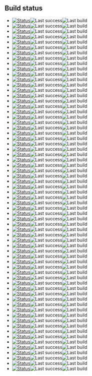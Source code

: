 ## Build status

* [![Status](https://github.com/compiler-explorer/compiler-workflows/actions/workflows//build-daily-SPIRV-Tools.yml/badge.svg)](https://github.com/compiler-explorer/compiler-workflows/actions/workflows//build-daily-SPIRV-Tools.yml)![Last success](https://img.shields.io/badge/dynamic/json?color=success&label=Last+OK&query=%24.last_success.timestamp&url=https%3A%2F%2Flambda.compiler-explorer.com%2Fcompiler-build%2FSPIRV-Tools)![Last build](https://img.shields.io/badge/dynamic/json?color=yellow&label=Last+build&query=%24.last_build.timestamp&url=https%3A%2F%2Flambda.compiler-explorer.com%2Fcompiler-build%2FSPIRV-Tools)
* [![Status](https://github.com/compiler-explorer/compiler-workflows/actions/workflows//build-daily-arm32.yml/badge.svg)](https://github.com/compiler-explorer/compiler-workflows/actions/workflows//build-daily-arm32.yml)![Last success](https://img.shields.io/badge/dynamic/json?color=success&label=Last+OK&query=%24.last_success.timestamp&url=https%3A%2F%2Flambda.compiler-explorer.com%2Fcompiler-build%2Farm32)![Last build](https://img.shields.io/badge/dynamic/json?color=yellow&label=Last+build&query=%24.last_build.timestamp&url=https%3A%2F%2Flambda.compiler-explorer.com%2Fcompiler-build%2Farm32)
* [![Status](https://github.com/compiler-explorer/compiler-workflows/actions/workflows//build-daily-arm64.yml/badge.svg)](https://github.com/compiler-explorer/compiler-workflows/actions/workflows//build-daily-arm64.yml)![Last success](https://img.shields.io/badge/dynamic/json?color=success&label=Last+OK&query=%24.last_success.timestamp&url=https%3A%2F%2Flambda.compiler-explorer.com%2Fcompiler-build%2Farm64)![Last build](https://img.shields.io/badge/dynamic/json?color=yellow&label=Last+build&query=%24.last_build.timestamp&url=https%3A%2F%2Flambda.compiler-explorer.com%2Fcompiler-build%2Farm64)
* [![Status](https://github.com/compiler-explorer/compiler-workflows/actions/workflows//build-daily-bpf.yml/badge.svg)](https://github.com/compiler-explorer/compiler-workflows/actions/workflows//build-daily-bpf.yml)![Last success](https://img.shields.io/badge/dynamic/json?color=success&label=Last+OK&query=%24.last_success.timestamp&url=https%3A%2F%2Flambda.compiler-explorer.com%2Fcompiler-build%2Fbpf)![Last build](https://img.shields.io/badge/dynamic/json?color=yellow&label=Last+build&query=%24.last_build.timestamp&url=https%3A%2F%2Flambda.compiler-explorer.com%2Fcompiler-build%2Fbpf)
* [![Status](https://github.com/compiler-explorer/compiler-workflows/actions/workflows//build-daily-carbon.yml/badge.svg)](https://github.com/compiler-explorer/compiler-workflows/actions/workflows//build-daily-carbon.yml)![Last success](https://img.shields.io/badge/dynamic/json?color=success&label=Last+OK&query=%24.last_success.timestamp&url=https%3A%2F%2Flambda.compiler-explorer.com%2Fcompiler-build%2Fcarbon)![Last build](https://img.shields.io/badge/dynamic/json?color=yellow&label=Last+build&query=%24.last_build.timestamp&url=https%3A%2F%2Flambda.compiler-explorer.com%2Fcompiler-build%2Fcarbon)
* [![Status](https://github.com/compiler-explorer/compiler-workflows/actions/workflows//build-daily-cc65.yml/badge.svg)](https://github.com/compiler-explorer/compiler-workflows/actions/workflows//build-daily-cc65.yml)![Last success](https://img.shields.io/badge/dynamic/json?color=success&label=Last+OK&query=%24.last_success.timestamp&url=https%3A%2F%2Flambda.compiler-explorer.com%2Fcompiler-build%2Fcc65)![Last build](https://img.shields.io/badge/dynamic/json?color=yellow&label=Last+build&query=%24.last_build.timestamp&url=https%3A%2F%2Flambda.compiler-explorer.com%2Fcompiler-build%2Fcc65)
* [![Status](https://github.com/compiler-explorer/compiler-workflows/actions/workflows//build-daily-clang.yml/badge.svg)](https://github.com/compiler-explorer/compiler-workflows/actions/workflows//build-daily-clang.yml)![Last success](https://img.shields.io/badge/dynamic/json?color=success&label=Last+OK&query=%24.last_success.timestamp&url=https%3A%2F%2Flambda.compiler-explorer.com%2Fcompiler-build%2Fclang)![Last build](https://img.shields.io/badge/dynamic/json?color=yellow&label=Last+build&query=%24.last_build.timestamp&url=https%3A%2F%2Flambda.compiler-explorer.com%2Fcompiler-build%2Fclang)
* [![Status](https://github.com/compiler-explorer/compiler-workflows/actions/workflows//build-daily-clang_amdgpu.yml/badge.svg)](https://github.com/compiler-explorer/compiler-workflows/actions/workflows//build-daily-clang_amdgpu.yml)![Last success](https://img.shields.io/badge/dynamic/json?color=success&label=Last+OK&query=%24.last_success.timestamp&url=https%3A%2F%2Flambda.compiler-explorer.com%2Fcompiler-build%2Fclang_amdgpu)![Last build](https://img.shields.io/badge/dynamic/json?color=yellow&label=Last+build&query=%24.last_build.timestamp&url=https%3A%2F%2Flambda.compiler-explorer.com%2Fcompiler-build%2Fclang_amdgpu)
* [![Status](https://github.com/compiler-explorer/compiler-workflows/actions/workflows//build-daily-clang_assertions.yml/badge.svg)](https://github.com/compiler-explorer/compiler-workflows/actions/workflows//build-daily-clang_assertions.yml)![Last success](https://img.shields.io/badge/dynamic/json?color=success&label=Last+OK&query=%24.last_success.timestamp&url=https%3A%2F%2Flambda.compiler-explorer.com%2Fcompiler-build%2Fclang_assertions)![Last build](https://img.shields.io/badge/dynamic/json?color=yellow&label=Last+build&query=%24.last_build.timestamp&url=https%3A%2F%2Flambda.compiler-explorer.com%2Fcompiler-build%2Fclang_assertions)
* [![Status](https://github.com/compiler-explorer/compiler-workflows/actions/workflows//build-daily-clang_autonsdmi.yml/badge.svg)](https://github.com/compiler-explorer/compiler-workflows/actions/workflows//build-daily-clang_autonsdmi.yml)![Last success](https://img.shields.io/badge/dynamic/json?color=success&label=Last+OK&query=%24.last_success.timestamp&url=https%3A%2F%2Flambda.compiler-explorer.com%2Fcompiler-build%2Fclang_autonsdmi)![Last build](https://img.shields.io/badge/dynamic/json?color=yellow&label=Last+build&query=%24.last_build.timestamp&url=https%3A%2F%2Flambda.compiler-explorer.com%2Fcompiler-build%2Fclang_autonsdmi)
* [![Status](https://github.com/compiler-explorer/compiler-workflows/actions/workflows//build-daily-clang_bb_p2996.yml/badge.svg)](https://github.com/compiler-explorer/compiler-workflows/actions/workflows//build-daily-clang_bb_p2996.yml)![Last success](https://img.shields.io/badge/dynamic/json?color=success&label=Last+OK&query=%24.last_success.timestamp&url=https%3A%2F%2Flambda.compiler-explorer.com%2Fcompiler-build%2Fclang_bb_p2996)![Last build](https://img.shields.io/badge/dynamic/json?color=yellow&label=Last+build&query=%24.last_build.timestamp&url=https%3A%2F%2Flambda.compiler-explorer.com%2Fcompiler-build%2Fclang_bb_p2996)
* [![Status](https://github.com/compiler-explorer/compiler-workflows/actions/workflows//build-daily-clang_cppx.yml/badge.svg)](https://github.com/compiler-explorer/compiler-workflows/actions/workflows//build-daily-clang_cppx.yml)![Last success](https://img.shields.io/badge/dynamic/json?color=success&label=Last+OK&query=%24.last_success.timestamp&url=https%3A%2F%2Flambda.compiler-explorer.com%2Fcompiler-build%2Fclang_cppx)![Last build](https://img.shields.io/badge/dynamic/json?color=yellow&label=Last+build&query=%24.last_build.timestamp&url=https%3A%2F%2Flambda.compiler-explorer.com%2Fcompiler-build%2Fclang_cppx)
* [![Status](https://github.com/compiler-explorer/compiler-workflows/actions/workflows//build-daily-clang_cppx_ext.yml/badge.svg)](https://github.com/compiler-explorer/compiler-workflows/actions/workflows//build-daily-clang_cppx_ext.yml)![Last success](https://img.shields.io/badge/dynamic/json?color=success&label=Last+OK&query=%24.last_success.timestamp&url=https%3A%2F%2Flambda.compiler-explorer.com%2Fcompiler-build%2Fclang_cppx_ext)![Last build](https://img.shields.io/badge/dynamic/json?color=yellow&label=Last+build&query=%24.last_build.timestamp&url=https%3A%2F%2Flambda.compiler-explorer.com%2Fcompiler-build%2Fclang_cppx_ext)
* [![Status](https://github.com/compiler-explorer/compiler-workflows/actions/workflows//build-daily-clang_cppx_p2320.yml/badge.svg)](https://github.com/compiler-explorer/compiler-workflows/actions/workflows//build-daily-clang_cppx_p2320.yml)![Last success](https://img.shields.io/badge/dynamic/json?color=success&label=Last+OK&query=%24.last_success.timestamp&url=https%3A%2F%2Flambda.compiler-explorer.com%2Fcompiler-build%2Fclang_cppx_p2320)![Last build](https://img.shields.io/badge/dynamic/json?color=yellow&label=Last+build&query=%24.last_build.timestamp&url=https%3A%2F%2Flambda.compiler-explorer.com%2Fcompiler-build%2Fclang_cppx_p2320)
* [![Status](https://github.com/compiler-explorer/compiler-workflows/actions/workflows//build-daily-clang_dascandy_contracts.yml/badge.svg)](https://github.com/compiler-explorer/compiler-workflows/actions/workflows//build-daily-clang_dascandy_contracts.yml)![Last success](https://img.shields.io/badge/dynamic/json?color=success&label=Last+OK&query=%24.last_success.timestamp&url=https%3A%2F%2Flambda.compiler-explorer.com%2Fcompiler-build%2Fclang_dascandy_contracts)![Last build](https://img.shields.io/badge/dynamic/json?color=yellow&label=Last+build&query=%24.last_build.timestamp&url=https%3A%2F%2Flambda.compiler-explorer.com%2Fcompiler-build%2Fclang_dascandy_contracts)
* [![Status](https://github.com/compiler-explorer/compiler-workflows/actions/workflows//build-daily-clang_ir.yml/badge.svg)](https://github.com/compiler-explorer/compiler-workflows/actions/workflows//build-daily-clang_ir.yml)![Last success](https://img.shields.io/badge/dynamic/json?color=success&label=Last+OK&query=%24.last_success.timestamp&url=https%3A%2F%2Flambda.compiler-explorer.com%2Fcompiler-build%2Fclang_ir)![Last build](https://img.shields.io/badge/dynamic/json?color=yellow&label=Last+build&query=%24.last_build.timestamp&url=https%3A%2F%2Flambda.compiler-explorer.com%2Fcompiler-build%2Fclang_ir)
* [![Status](https://github.com/compiler-explorer/compiler-workflows/actions/workflows//build-daily-clang_lifetime.yml/badge.svg)](https://github.com/compiler-explorer/compiler-workflows/actions/workflows//build-daily-clang_lifetime.yml)![Last success](https://img.shields.io/badge/dynamic/json?color=success&label=Last+OK&query=%24.last_success.timestamp&url=https%3A%2F%2Flambda.compiler-explorer.com%2Fcompiler-build%2Fclang_lifetime)![Last build](https://img.shields.io/badge/dynamic/json?color=yellow&label=Last+build&query=%24.last_build.timestamp&url=https%3A%2F%2Flambda.compiler-explorer.com%2Fcompiler-build%2Fclang_lifetime)
* [![Status](https://github.com/compiler-explorer/compiler-workflows/actions/workflows//build-daily-clang_llvmflang.yml/badge.svg)](https://github.com/compiler-explorer/compiler-workflows/actions/workflows//build-daily-clang_llvmflang.yml)![Last success](https://img.shields.io/badge/dynamic/json?color=success&label=Last+OK&query=%24.last_success.timestamp&url=https%3A%2F%2Flambda.compiler-explorer.com%2Fcompiler-build%2Fclang_llvmflang)![Last build](https://img.shields.io/badge/dynamic/json?color=yellow&label=Last+build&query=%24.last_build.timestamp&url=https%3A%2F%2Flambda.compiler-explorer.com%2Fcompiler-build%2Fclang_llvmflang)
* [![Status](https://github.com/compiler-explorer/compiler-workflows/actions/workflows//build-daily-clang_mizvekov_resugar.yml/badge.svg)](https://github.com/compiler-explorer/compiler-workflows/actions/workflows//build-daily-clang_mizvekov_resugar.yml)![Last success](https://img.shields.io/badge/dynamic/json?color=success&label=Last+OK&query=%24.last_success.timestamp&url=https%3A%2F%2Flambda.compiler-explorer.com%2Fcompiler-build%2Fclang_mizvekov_resugar)![Last build](https://img.shields.io/badge/dynamic/json?color=yellow&label=Last+build&query=%24.last_build.timestamp&url=https%3A%2F%2Flambda.compiler-explorer.com%2Fcompiler-build%2Fclang_mizvekov_resugar)
* [![Status](https://github.com/compiler-explorer/compiler-workflows/actions/workflows//build-daily-clang_p1061.yml/badge.svg)](https://github.com/compiler-explorer/compiler-workflows/actions/workflows//build-daily-clang_p1061.yml)![Last success](https://img.shields.io/badge/dynamic/json?color=success&label=Last+OK&query=%24.last_success.timestamp&url=https%3A%2F%2Flambda.compiler-explorer.com%2Fcompiler-build%2Fclang_p1061)![Last build](https://img.shields.io/badge/dynamic/json?color=yellow&label=Last+build&query=%24.last_build.timestamp&url=https%3A%2F%2Flambda.compiler-explorer.com%2Fcompiler-build%2Fclang_p1061)
* [![Status](https://github.com/compiler-explorer/compiler-workflows/actions/workflows//build-daily-clang_p1974.yml/badge.svg)](https://github.com/compiler-explorer/compiler-workflows/actions/workflows//build-daily-clang_p1974.yml)![Last success](https://img.shields.io/badge/dynamic/json?color=success&label=Last+OK&query=%24.last_success.timestamp&url=https%3A%2F%2Flambda.compiler-explorer.com%2Fcompiler-build%2Fclang_p1974)![Last build](https://img.shields.io/badge/dynamic/json?color=yellow&label=Last+build&query=%24.last_build.timestamp&url=https%3A%2F%2Flambda.compiler-explorer.com%2Fcompiler-build%2Fclang_p1974)
* [![Status](https://github.com/compiler-explorer/compiler-workflows/actions/workflows//build-daily-clang_p3068.yml/badge.svg)](https://github.com/compiler-explorer/compiler-workflows/actions/workflows//build-daily-clang_p3068.yml)![Last success](https://img.shields.io/badge/dynamic/json?color=success&label=Last+OK&query=%24.last_success.timestamp&url=https%3A%2F%2Flambda.compiler-explorer.com%2Fcompiler-build%2Fclang_p3068)![Last build](https://img.shields.io/badge/dynamic/json?color=yellow&label=Last+build&query=%24.last_build.timestamp&url=https%3A%2F%2Flambda.compiler-explorer.com%2Fcompiler-build%2Fclang_p3068)
* [![Status](https://github.com/compiler-explorer/compiler-workflows/actions/workflows//build-daily-clang_p3309.yml/badge.svg)](https://github.com/compiler-explorer/compiler-workflows/actions/workflows//build-daily-clang_p3309.yml)![Last success](https://img.shields.io/badge/dynamic/json?color=success&label=Last+OK&query=%24.last_success.timestamp&url=https%3A%2F%2Flambda.compiler-explorer.com%2Fcompiler-build%2Fclang_p3309)![Last build](https://img.shields.io/badge/dynamic/json?color=yellow&label=Last+build&query=%24.last_build.timestamp&url=https%3A%2F%2Flambda.compiler-explorer.com%2Fcompiler-build%2Fclang_p3309)
* [![Status](https://github.com/compiler-explorer/compiler-workflows/actions/workflows//build-daily-clang_parmexpr.yml/badge.svg)](https://github.com/compiler-explorer/compiler-workflows/actions/workflows//build-daily-clang_parmexpr.yml)![Last success](https://img.shields.io/badge/dynamic/json?color=success&label=Last+OK&query=%24.last_success.timestamp&url=https%3A%2F%2Flambda.compiler-explorer.com%2Fcompiler-build%2Fclang_parmexpr)![Last build](https://img.shields.io/badge/dynamic/json?color=yellow&label=Last+build&query=%24.last_build.timestamp&url=https%3A%2F%2Flambda.compiler-explorer.com%2Fcompiler-build%2Fclang_parmexpr)
* [![Status](https://github.com/compiler-explorer/compiler-workflows/actions/workflows//build-daily-clang_patmat.yml/badge.svg)](https://github.com/compiler-explorer/compiler-workflows/actions/workflows//build-daily-clang_patmat.yml)![Last success](https://img.shields.io/badge/dynamic/json?color=success&label=Last+OK&query=%24.last_success.timestamp&url=https%3A%2F%2Flambda.compiler-explorer.com%2Fcompiler-build%2Fclang_patmat)![Last build](https://img.shields.io/badge/dynamic/json?color=yellow&label=Last+build&query=%24.last_build.timestamp&url=https%3A%2F%2Flambda.compiler-explorer.com%2Fcompiler-build%2Fclang_patmat)
* [![Status](https://github.com/compiler-explorer/compiler-workflows/actions/workflows//build-daily-clang_reflection.yml/badge.svg)](https://github.com/compiler-explorer/compiler-workflows/actions/workflows//build-daily-clang_reflection.yml)![Last success](https://img.shields.io/badge/dynamic/json?color=success&label=Last+OK&query=%24.last_success.timestamp&url=https%3A%2F%2Flambda.compiler-explorer.com%2Fcompiler-build%2Fclang_reflection)![Last build](https://img.shields.io/badge/dynamic/json?color=yellow&label=Last+build&query=%24.last_build.timestamp&url=https%3A%2F%2Flambda.compiler-explorer.com%2Fcompiler-build%2Fclang_reflection)
* [![Status](https://github.com/compiler-explorer/compiler-workflows/actions/workflows//build-daily-clang_relocatable.yml/badge.svg)](https://github.com/compiler-explorer/compiler-workflows/actions/workflows//build-daily-clang_relocatable.yml)![Last success](https://img.shields.io/badge/dynamic/json?color=success&label=Last+OK&query=%24.last_success.timestamp&url=https%3A%2F%2Flambda.compiler-explorer.com%2Fcompiler-build%2Fclang_relocatable)![Last build](https://img.shields.io/badge/dynamic/json?color=yellow&label=Last+build&query=%24.last_build.timestamp&url=https%3A%2F%2Flambda.compiler-explorer.com%2Fcompiler-build%2Fclang_relocatable)
* [![Status](https://github.com/compiler-explorer/compiler-workflows/actions/workflows//build-daily-clang_variadic_friends.yml/badge.svg)](https://github.com/compiler-explorer/compiler-workflows/actions/workflows//build-daily-clang_variadic_friends.yml)![Last success](https://img.shields.io/badge/dynamic/json?color=success&label=Last+OK&query=%24.last_success.timestamp&url=https%3A%2F%2Flambda.compiler-explorer.com%2Fcompiler-build%2Fclang_variadic_friends)![Last build](https://img.shields.io/badge/dynamic/json?color=yellow&label=Last+build&query=%24.last_build.timestamp&url=https%3A%2F%2Flambda.compiler-explorer.com%2Fcompiler-build%2Fclang_variadic_friends)
* [![Status](https://github.com/compiler-explorer/compiler-workflows/actions/workflows//build-daily-clspv.yml/badge.svg)](https://github.com/compiler-explorer/compiler-workflows/actions/workflows//build-daily-clspv.yml)![Last success](https://img.shields.io/badge/dynamic/json?color=success&label=Last+OK&query=%24.last_success.timestamp&url=https%3A%2F%2Flambda.compiler-explorer.com%2Fcompiler-build%2Fclspv)![Last build](https://img.shields.io/badge/dynamic/json?color=yellow&label=Last+build&query=%24.last_build.timestamp&url=https%3A%2F%2Flambda.compiler-explorer.com%2Fcompiler-build%2Fclspv)
* [![Status](https://github.com/compiler-explorer/compiler-workflows/actions/workflows//build-daily-cppfront.yml/badge.svg)](https://github.com/compiler-explorer/compiler-workflows/actions/workflows//build-daily-cppfront.yml)![Last success](https://img.shields.io/badge/dynamic/json?color=success&label=Last+OK&query=%24.last_success.timestamp&url=https%3A%2F%2Flambda.compiler-explorer.com%2Fcompiler-build%2Fcppfront)![Last build](https://img.shields.io/badge/dynamic/json?color=yellow&label=Last+build&query=%24.last_build.timestamp&url=https%3A%2F%2Flambda.compiler-explorer.com%2Fcompiler-build%2Fcppfront)
* [![Status](https://github.com/compiler-explorer/compiler-workflows/actions/workflows//build-daily-cproc.yml/badge.svg)](https://github.com/compiler-explorer/compiler-workflows/actions/workflows//build-daily-cproc.yml)![Last success](https://img.shields.io/badge/dynamic/json?color=success&label=Last+OK&query=%24.last_success.timestamp&url=https%3A%2F%2Flambda.compiler-explorer.com%2Fcompiler-build%2Fcproc)![Last build](https://img.shields.io/badge/dynamic/json?color=yellow&label=Last+build&query=%24.last_build.timestamp&url=https%3A%2F%2Flambda.compiler-explorer.com%2Fcompiler-build%2Fcproc)
* [![Status](https://github.com/compiler-explorer/compiler-workflows/actions/workflows//build-daily-d8.yml/badge.svg)](https://github.com/compiler-explorer/compiler-workflows/actions/workflows//build-daily-d8.yml)![Last success](https://img.shields.io/badge/dynamic/json?color=success&label=Last+OK&query=%24.last_success.timestamp&url=https%3A%2F%2Flambda.compiler-explorer.com%2Fcompiler-build%2Fd8)![Last build](https://img.shields.io/badge/dynamic/json?color=yellow&label=Last+build&query=%24.last_build.timestamp&url=https%3A%2F%2Flambda.compiler-explorer.com%2Fcompiler-build%2Fd8)
* [![Status](https://github.com/compiler-explorer/compiler-workflows/actions/workflows//build-daily-dang.yml/badge.svg)](https://github.com/compiler-explorer/compiler-workflows/actions/workflows//build-daily-dang.yml)![Last success](https://img.shields.io/badge/dynamic/json?color=success&label=Last+OK&query=%24.last_success.timestamp&url=https%3A%2F%2Flambda.compiler-explorer.com%2Fcompiler-build%2Fdang)![Last build](https://img.shields.io/badge/dynamic/json?color=yellow&label=Last+build&query=%24.last_build.timestamp&url=https%3A%2F%2Flambda.compiler-explorer.com%2Fcompiler-build%2Fdang)
* [![Status](https://github.com/compiler-explorer/compiler-workflows/actions/workflows//build-daily-dotnet.yml/badge.svg)](https://github.com/compiler-explorer/compiler-workflows/actions/workflows//build-daily-dotnet.yml)![Last success](https://img.shields.io/badge/dynamic/json?color=success&label=Last+OK&query=%24.last_success.timestamp&url=https%3A%2F%2Flambda.compiler-explorer.com%2Fcompiler-build%2Fdotnet)![Last build](https://img.shields.io/badge/dynamic/json?color=yellow&label=Last+build&query=%24.last_build.timestamp&url=https%3A%2F%2Flambda.compiler-explorer.com%2Fcompiler-build%2Fdotnet)
* [![Status](https://github.com/compiler-explorer/compiler-workflows/actions/workflows//build-daily-dxc.yml/badge.svg)](https://github.com/compiler-explorer/compiler-workflows/actions/workflows//build-daily-dxc.yml)![Last success](https://img.shields.io/badge/dynamic/json?color=success&label=Last+OK&query=%24.last_success.timestamp&url=https%3A%2F%2Flambda.compiler-explorer.com%2Fcompiler-build%2Fdxc)![Last build](https://img.shields.io/badge/dynamic/json?color=yellow&label=Last+build&query=%24.last_build.timestamp&url=https%3A%2F%2Flambda.compiler-explorer.com%2Fcompiler-build%2Fdxc)
* [![Status](https://github.com/compiler-explorer/compiler-workflows/actions/workflows//build-daily-gcc.yml/badge.svg)](https://github.com/compiler-explorer/compiler-workflows/actions/workflows//build-daily-gcc.yml)![Last success](https://img.shields.io/badge/dynamic/json?color=success&label=Last+OK&query=%24.last_success.timestamp&url=https%3A%2F%2Flambda.compiler-explorer.com%2Fcompiler-build%2Fgcc)![Last build](https://img.shields.io/badge/dynamic/json?color=yellow&label=Last+build&query=%24.last_build.timestamp&url=https%3A%2F%2Flambda.compiler-explorer.com%2Fcompiler-build%2Fgcc)
* [![Status](https://github.com/compiler-explorer/compiler-workflows/actions/workflows//build-daily-gcc_cobol_master.yml/badge.svg)](https://github.com/compiler-explorer/compiler-workflows/actions/workflows//build-daily-gcc_cobol_master.yml)![Last success](https://img.shields.io/badge/dynamic/json?color=success&label=Last+OK&query=%24.last_success.timestamp&url=https%3A%2F%2Flambda.compiler-explorer.com%2Fcompiler-build%2Fgcc_cobol_master)![Last build](https://img.shields.io/badge/dynamic/json?color=yellow&label=Last+build&query=%24.last_build.timestamp&url=https%3A%2F%2Flambda.compiler-explorer.com%2Fcompiler-build%2Fgcc_cobol_master)
* [![Status](https://github.com/compiler-explorer/compiler-workflows/actions/workflows//build-daily-gcc_contracts.yml/badge.svg)](https://github.com/compiler-explorer/compiler-workflows/actions/workflows//build-daily-gcc_contracts.yml)![Last success](https://img.shields.io/badge/dynamic/json?color=success&label=Last+OK&query=%24.last_success.timestamp&url=https%3A%2F%2Flambda.compiler-explorer.com%2Fcompiler-build%2Fgcc_contracts)![Last build](https://img.shields.io/badge/dynamic/json?color=yellow&label=Last+build&query=%24.last_build.timestamp&url=https%3A%2F%2Flambda.compiler-explorer.com%2Fcompiler-build%2Fgcc_contracts)
* [![Status](https://github.com/compiler-explorer/compiler-workflows/actions/workflows//build-daily-gcc_contracts_labels.yml/badge.svg)](https://github.com/compiler-explorer/compiler-workflows/actions/workflows//build-daily-gcc_contracts_labels.yml)![Last success](https://img.shields.io/badge/dynamic/json?color=success&label=Last+OK&query=%24.last_success.timestamp&url=https%3A%2F%2Flambda.compiler-explorer.com%2Fcompiler-build%2Fgcc_contracts_labels)![Last build](https://img.shields.io/badge/dynamic/json?color=yellow&label=Last+build&query=%24.last_build.timestamp&url=https%3A%2F%2Flambda.compiler-explorer.com%2Fcompiler-build%2Fgcc_contracts_labels)
* [![Status](https://github.com/compiler-explorer/compiler-workflows/actions/workflows//build-daily-gcc_contracts_nonattr.yml/badge.svg)](https://github.com/compiler-explorer/compiler-workflows/actions/workflows//build-daily-gcc_contracts_nonattr.yml)![Last success](https://img.shields.io/badge/dynamic/json?color=success&label=Last+OK&query=%24.last_success.timestamp&url=https%3A%2F%2Flambda.compiler-explorer.com%2Fcompiler-build%2Fgcc_contracts_nonattr)![Last build](https://img.shields.io/badge/dynamic/json?color=yellow&label=Last+build&query=%24.last_build.timestamp&url=https%3A%2F%2Flambda.compiler-explorer.com%2Fcompiler-build%2Fgcc_contracts_nonattr)
* [![Status](https://github.com/compiler-explorer/compiler-workflows/actions/workflows//build-daily-gcc_coroutines.yml/badge.svg)](https://github.com/compiler-explorer/compiler-workflows/actions/workflows//build-daily-gcc_coroutines.yml)![Last success](https://img.shields.io/badge/dynamic/json?color=success&label=Last+OK&query=%24.last_success.timestamp&url=https%3A%2F%2Flambda.compiler-explorer.com%2Fcompiler-build%2Fgcc_coroutines)![Last build](https://img.shields.io/badge/dynamic/json?color=yellow&label=Last+build&query=%24.last_build.timestamp&url=https%3A%2F%2Flambda.compiler-explorer.com%2Fcompiler-build%2Fgcc_coroutines)
* [![Status](https://github.com/compiler-explorer/compiler-workflows/actions/workflows//build-daily-gcc_gccrs_master.yml/badge.svg)](https://github.com/compiler-explorer/compiler-workflows/actions/workflows//build-daily-gcc_gccrs_master.yml)![Last success](https://img.shields.io/badge/dynamic/json?color=success&label=Last+OK&query=%24.last_success.timestamp&url=https%3A%2F%2Flambda.compiler-explorer.com%2Fcompiler-build%2Fgcc_gccrs_master)![Last build](https://img.shields.io/badge/dynamic/json?color=yellow&label=Last+build&query=%24.last_build.timestamp&url=https%3A%2F%2Flambda.compiler-explorer.com%2Fcompiler-build%2Fgcc_gccrs_master)
* [![Status](https://github.com/compiler-explorer/compiler-workflows/actions/workflows//build-daily-gcc_modules.yml/badge.svg)](https://github.com/compiler-explorer/compiler-workflows/actions/workflows//build-daily-gcc_modules.yml)![Last success](https://img.shields.io/badge/dynamic/json?color=success&label=Last+OK&query=%24.last_success.timestamp&url=https%3A%2F%2Flambda.compiler-explorer.com%2Fcompiler-build%2Fgcc_modules)![Last build](https://img.shields.io/badge/dynamic/json?color=yellow&label=Last+build&query=%24.last_build.timestamp&url=https%3A%2F%2Flambda.compiler-explorer.com%2Fcompiler-build%2Fgcc_modules)
* [![Status](https://github.com/compiler-explorer/compiler-workflows/actions/workflows//build-daily-gcc_p1144.yml/badge.svg)](https://github.com/compiler-explorer/compiler-workflows/actions/workflows//build-daily-gcc_p1144.yml)![Last success](https://img.shields.io/badge/dynamic/json?color=success&label=Last+OK&query=%24.last_success.timestamp&url=https%3A%2F%2Flambda.compiler-explorer.com%2Fcompiler-build%2Fgcc_p1144)![Last build](https://img.shields.io/badge/dynamic/json?color=yellow&label=Last+build&query=%24.last_build.timestamp&url=https%3A%2F%2Flambda.compiler-explorer.com%2Fcompiler-build%2Fgcc_p1144)
* [![Status](https://github.com/compiler-explorer/compiler-workflows/actions/workflows//build-daily-go.yml/badge.svg)](https://github.com/compiler-explorer/compiler-workflows/actions/workflows//build-daily-go.yml)![Last success](https://img.shields.io/badge/dynamic/json?color=success&label=Last+OK&query=%24.last_success.timestamp&url=https%3A%2F%2Flambda.compiler-explorer.com%2Fcompiler-build%2Fgo)![Last build](https://img.shields.io/badge/dynamic/json?color=yellow&label=Last+build&query=%24.last_build.timestamp&url=https%3A%2F%2Flambda.compiler-explorer.com%2Fcompiler-build%2Fgo)
* [![Status](https://github.com/compiler-explorer/compiler-workflows/actions/workflows//build-daily-hylo.yml/badge.svg)](https://github.com/compiler-explorer/compiler-workflows/actions/workflows//build-daily-hylo.yml)![Last success](https://img.shields.io/badge/dynamic/json?color=success&label=Last+OK&query=%24.last_success.timestamp&url=https%3A%2F%2Flambda.compiler-explorer.com%2Fcompiler-build%2Fhylo)![Last build](https://img.shields.io/badge/dynamic/json?color=yellow&label=Last+build&query=%24.last_build.timestamp&url=https%3A%2F%2Flambda.compiler-explorer.com%2Fcompiler-build%2Fhylo)
* [![Status](https://github.com/compiler-explorer/compiler-workflows/actions/workflows//build-daily-ispc.yml/badge.svg)](https://github.com/compiler-explorer/compiler-workflows/actions/workflows//build-daily-ispc.yml)![Last success](https://img.shields.io/badge/dynamic/json?color=success&label=Last+OK&query=%24.last_success.timestamp&url=https%3A%2F%2Flambda.compiler-explorer.com%2Fcompiler-build%2Fispc)![Last build](https://img.shields.io/badge/dynamic/json?color=yellow&label=Last+build&query=%24.last_build.timestamp&url=https%3A%2F%2Flambda.compiler-explorer.com%2Fcompiler-build%2Fispc)
* [![Status](https://github.com/compiler-explorer/compiler-workflows/actions/workflows//build-daily-ispc_templates_new.yml/badge.svg)](https://github.com/compiler-explorer/compiler-workflows/actions/workflows//build-daily-ispc_templates_new.yml)![Last success](https://img.shields.io/badge/dynamic/json?color=success&label=Last+OK&query=%24.last_success.timestamp&url=https%3A%2F%2Flambda.compiler-explorer.com%2Fcompiler-build%2Fispc_templates_new)![Last build](https://img.shields.io/badge/dynamic/json?color=yellow&label=Last+build&query=%24.last_build.timestamp&url=https%3A%2F%2Flambda.compiler-explorer.com%2Fcompiler-build%2Fispc_templates_new)
* [![Status](https://github.com/compiler-explorer/compiler-workflows/actions/workflows//build-daily-jakt.yml/badge.svg)](https://github.com/compiler-explorer/compiler-workflows/actions/workflows//build-daily-jakt.yml)![Last success](https://img.shields.io/badge/dynamic/json?color=success&label=Last+OK&query=%24.last_success.timestamp&url=https%3A%2F%2Flambda.compiler-explorer.com%2Fcompiler-build%2Fjakt)![Last build](https://img.shields.io/badge/dynamic/json?color=yellow&label=Last+build&query=%24.last_build.timestamp&url=https%3A%2F%2Flambda.compiler-explorer.com%2Fcompiler-build%2Fjakt)
* [![Status](https://github.com/compiler-explorer/compiler-workflows/actions/workflows//build-daily-lc3.yml/badge.svg)](https://github.com/compiler-explorer/compiler-workflows/actions/workflows//build-daily-lc3.yml)![Last success](https://img.shields.io/badge/dynamic/json?color=success&label=Last+OK&query=%24.last_success.timestamp&url=https%3A%2F%2Flambda.compiler-explorer.com%2Fcompiler-build%2Flc3)![Last build](https://img.shields.io/badge/dynamic/json?color=yellow&label=Last+build&query=%24.last_build.timestamp&url=https%3A%2F%2Flambda.compiler-explorer.com%2Fcompiler-build%2Flc3)
* [![Status](https://github.com/compiler-explorer/compiler-workflows/actions/workflows//build-daily-llvm.yml/badge.svg)](https://github.com/compiler-explorer/compiler-workflows/actions/workflows//build-daily-llvm.yml)![Last success](https://img.shields.io/badge/dynamic/json?color=success&label=Last+OK&query=%24.last_success.timestamp&url=https%3A%2F%2Flambda.compiler-explorer.com%2Fcompiler-build%2Fllvm)![Last build](https://img.shields.io/badge/dynamic/json?color=yellow&label=Last+build&query=%24.last_build.timestamp&url=https%3A%2F%2Flambda.compiler-explorer.com%2Fcompiler-build%2Fllvm)
* [![Status](https://github.com/compiler-explorer/compiler-workflows/actions/workflows//build-daily-llvm_spirv.yml/badge.svg)](https://github.com/compiler-explorer/compiler-workflows/actions/workflows//build-daily-llvm_spirv.yml)![Last success](https://img.shields.io/badge/dynamic/json?color=success&label=Last+OK&query=%24.last_success.timestamp&url=https%3A%2F%2Flambda.compiler-explorer.com%2Fcompiler-build%2Fllvm_spirv)![Last build](https://img.shields.io/badge/dynamic/json?color=yellow&label=Last+build&query=%24.last_build.timestamp&url=https%3A%2F%2Flambda.compiler-explorer.com%2Fcompiler-build%2Fllvm_spirv)
* [![Status](https://github.com/compiler-explorer/compiler-workflows/actions/workflows//build-daily-madpascal.yml/badge.svg)](https://github.com/compiler-explorer/compiler-workflows/actions/workflows//build-daily-madpascal.yml)![Last success](https://img.shields.io/badge/dynamic/json?color=success&label=Last+OK&query=%24.last_success.timestamp&url=https%3A%2F%2Flambda.compiler-explorer.com%2Fcompiler-build%2Fmadpascal)![Last build](https://img.shields.io/badge/dynamic/json?color=yellow&label=Last+build&query=%24.last_build.timestamp&url=https%3A%2F%2Flambda.compiler-explorer.com%2Fcompiler-build%2Fmadpascal)
* [![Status](https://github.com/compiler-explorer/compiler-workflows/actions/workflows//build-daily-mlir_trunk.yml/badge.svg)](https://github.com/compiler-explorer/compiler-workflows/actions/workflows//build-daily-mlir_trunk.yml)![Last success](https://img.shields.io/badge/dynamic/json?color=success&label=Last+OK&query=%24.last_success.timestamp&url=https%3A%2F%2Flambda.compiler-explorer.com%2Fcompiler-build%2Fmlir_trunk)![Last build](https://img.shields.io/badge/dynamic/json?color=yellow&label=Last+build&query=%24.last_build.timestamp&url=https%3A%2F%2Flambda.compiler-explorer.com%2Fcompiler-build%2Fmlir_trunk)
* [![Status](https://github.com/compiler-explorer/compiler-workflows/actions/workflows//build-daily-movfuscator.yml/badge.svg)](https://github.com/compiler-explorer/compiler-workflows/actions/workflows//build-daily-movfuscator.yml)![Last success](https://img.shields.io/badge/dynamic/json?color=success&label=Last+OK&query=%24.last_success.timestamp&url=https%3A%2F%2Flambda.compiler-explorer.com%2Fcompiler-build%2Fmovfuscator)![Last build](https://img.shields.io/badge/dynamic/json?color=yellow&label=Last+build&query=%24.last_build.timestamp&url=https%3A%2F%2Flambda.compiler-explorer.com%2Fcompiler-build%2Fmovfuscator)
* [![Status](https://github.com/compiler-explorer/compiler-workflows/actions/workflows//build-daily-mrustc.yml/badge.svg)](https://github.com/compiler-explorer/compiler-workflows/actions/workflows//build-daily-mrustc.yml)![Last success](https://img.shields.io/badge/dynamic/json?color=success&label=Last+OK&query=%24.last_success.timestamp&url=https%3A%2F%2Flambda.compiler-explorer.com%2Fcompiler-build%2Fmrustc)![Last build](https://img.shields.io/badge/dynamic/json?color=yellow&label=Last+build&query=%24.last_build.timestamp&url=https%3A%2F%2Flambda.compiler-explorer.com%2Fcompiler-build%2Fmrustc)
* [![Status](https://github.com/compiler-explorer/compiler-workflows/actions/workflows//build-daily-pahole.yml/badge.svg)](https://github.com/compiler-explorer/compiler-workflows/actions/workflows//build-daily-pahole.yml)![Last success](https://img.shields.io/badge/dynamic/json?color=success&label=Last+OK&query=%24.last_success.timestamp&url=https%3A%2F%2Flambda.compiler-explorer.com%2Fcompiler-build%2Fpahole)![Last build](https://img.shields.io/badge/dynamic/json?color=yellow&label=Last+build&query=%24.last_build.timestamp&url=https%3A%2F%2Flambda.compiler-explorer.com%2Fcompiler-build%2Fpahole)
* [![Status](https://github.com/compiler-explorer/compiler-workflows/actions/workflows//build-daily-powerpc64.yml/badge.svg)](https://github.com/compiler-explorer/compiler-workflows/actions/workflows//build-daily-powerpc64.yml)![Last success](https://img.shields.io/badge/dynamic/json?color=success&label=Last+OK&query=%24.last_success.timestamp&url=https%3A%2F%2Flambda.compiler-explorer.com%2Fcompiler-build%2Fpowerpc64)![Last build](https://img.shields.io/badge/dynamic/json?color=yellow&label=Last+build&query=%24.last_build.timestamp&url=https%3A%2F%2Flambda.compiler-explorer.com%2Fcompiler-build%2Fpowerpc64)
* [![Status](https://github.com/compiler-explorer/compiler-workflows/actions/workflows//build-daily-powerpc64le.yml/badge.svg)](https://github.com/compiler-explorer/compiler-workflows/actions/workflows//build-daily-powerpc64le.yml)![Last success](https://img.shields.io/badge/dynamic/json?color=success&label=Last+OK&query=%24.last_success.timestamp&url=https%3A%2F%2Flambda.compiler-explorer.com%2Fcompiler-build%2Fpowerpc64le)![Last build](https://img.shields.io/badge/dynamic/json?color=yellow&label=Last+build&query=%24.last_build.timestamp&url=https%3A%2F%2Flambda.compiler-explorer.com%2Fcompiler-build%2Fpowerpc64le)
* [![Status](https://github.com/compiler-explorer/compiler-workflows/actions/workflows//build-daily-riscv32.yml/badge.svg)](https://github.com/compiler-explorer/compiler-workflows/actions/workflows//build-daily-riscv32.yml)![Last success](https://img.shields.io/badge/dynamic/json?color=success&label=Last+OK&query=%24.last_success.timestamp&url=https%3A%2F%2Flambda.compiler-explorer.com%2Fcompiler-build%2Friscv32)![Last build](https://img.shields.io/badge/dynamic/json?color=yellow&label=Last+build&query=%24.last_build.timestamp&url=https%3A%2F%2Flambda.compiler-explorer.com%2Fcompiler-build%2Friscv32)
* [![Status](https://github.com/compiler-explorer/compiler-workflows/actions/workflows//build-daily-riscv64.yml/badge.svg)](https://github.com/compiler-explorer/compiler-workflows/actions/workflows//build-daily-riscv64.yml)![Last success](https://img.shields.io/badge/dynamic/json?color=success&label=Last+OK&query=%24.last_success.timestamp&url=https%3A%2F%2Flambda.compiler-explorer.com%2Fcompiler-build%2Friscv64)![Last build](https://img.shields.io/badge/dynamic/json?color=yellow&label=Last+build&query=%24.last_build.timestamp&url=https%3A%2F%2Flambda.compiler-explorer.com%2Fcompiler-build%2Friscv64)
* [![Status](https://github.com/compiler-explorer/compiler-workflows/actions/workflows//build-daily-rustc-cg-gcc_master.yml/badge.svg)](https://github.com/compiler-explorer/compiler-workflows/actions/workflows//build-daily-rustc-cg-gcc_master.yml)![Last success](https://img.shields.io/badge/dynamic/json?color=success&label=Last+OK&query=%24.last_success.timestamp&url=https%3A%2F%2Flambda.compiler-explorer.com%2Fcompiler-build%2Frustc-cg-gcc_master)![Last build](https://img.shields.io/badge/dynamic/json?color=yellow&label=Last+build&query=%24.last_build.timestamp&url=https%3A%2F%2Flambda.compiler-explorer.com%2Fcompiler-build%2Frustc-cg-gcc_master)
* [![Status](https://github.com/compiler-explorer/compiler-workflows/actions/workflows//build-daily-tinycc.yml/badge.svg)](https://github.com/compiler-explorer/compiler-workflows/actions/workflows//build-daily-tinycc.yml)![Last success](https://img.shields.io/badge/dynamic/json?color=success&label=Last+OK&query=%24.last_success.timestamp&url=https%3A%2F%2Flambda.compiler-explorer.com%2Fcompiler-build%2Ftinycc)![Last build](https://img.shields.io/badge/dynamic/json?color=yellow&label=Last+build&query=%24.last_build.timestamp&url=https%3A%2F%2Flambda.compiler-explorer.com%2Fcompiler-build%2Ftinycc)
* [![Status](https://github.com/compiler-explorer/compiler-workflows/actions/workflows//build-daily-vast.yml/badge.svg)](https://github.com/compiler-explorer/compiler-workflows/actions/workflows//build-daily-vast.yml)![Last success](https://img.shields.io/badge/dynamic/json?color=success&label=Last+OK&query=%24.last_success.timestamp&url=https%3A%2F%2Flambda.compiler-explorer.com%2Fcompiler-build%2Fvast)![Last build](https://img.shields.io/badge/dynamic/json?color=yellow&label=Last+build&query=%24.last_build.timestamp&url=https%3A%2F%2Flambda.compiler-explorer.com%2Fcompiler-build%2Fvast)
* [![Status](https://github.com/compiler-explorer/compiler-workflows/actions/workflows//build-daily-widberg.yml/badge.svg)](https://github.com/compiler-explorer/compiler-workflows/actions/workflows//build-daily-widberg.yml)![Last success](https://img.shields.io/badge/dynamic/json?color=success&label=Last+OK&query=%24.last_success.timestamp&url=https%3A%2F%2Flambda.compiler-explorer.com%2Fcompiler-build%2Fwidberg)![Last build](https://img.shields.io/badge/dynamic/json?color=yellow&label=Last+build&query=%24.last_build.timestamp&url=https%3A%2F%2Flambda.compiler-explorer.com%2Fcompiler-build%2Fwidberg)
* [![Status](https://github.com/compiler-explorer/compiler-workflows/actions/workflows//build-daily-wyrm.yml/badge.svg)](https://github.com/compiler-explorer/compiler-workflows/actions/workflows//build-daily-wyrm.yml)![Last success](https://img.shields.io/badge/dynamic/json?color=success&label=Last+OK&query=%24.last_success.timestamp&url=https%3A%2F%2Flambda.compiler-explorer.com%2Fcompiler-build%2Fwyrm)![Last build](https://img.shields.io/badge/dynamic/json?color=yellow&label=Last+build&query=%24.last_build.timestamp&url=https%3A%2F%2Flambda.compiler-explorer.com%2Fcompiler-build%2Fwyrm)
